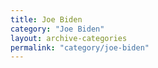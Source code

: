 ```yaml
---
title: Joe Biden
category: "Joe Biden"
layout: archive-categories
permalink: "category/joe-biden"
---
```

